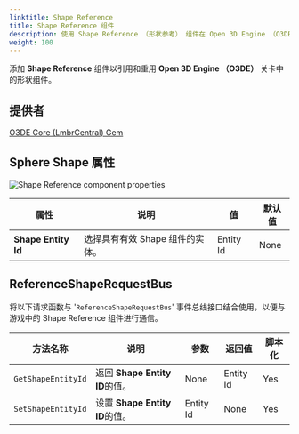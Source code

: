 ```yaml
---
linktitle: Shape Reference
title: Shape Reference 组件
description: 使用 Shape Reference （形状参考） 组件在 Open 3D Engine （O3DE） 关卡中引用和重复使用形状组件。
weight: 100
---
```


添加 **Shape Reference** 组件以引用和重用 **Open 3D Engine （O3DE）** 关卡中的形状组件。

## 提供者

[O3DE Core (LmbrCentral) Gem](/docs/user-guide/gems/reference/o3de-core)

## Sphere Shape 属性

![Shape Reference component properties](/images/user-guide/components/reference/shape/shape-reference-component.png)

| 属性 | 说明 | 值 | 默认值 |
|-|-|-|-|
| **Shape Entity Id** | 选择具有有效 Shape 组件的实体。 | Entity Id | None |


## ReferenceShapeRequestBus

将以下请求函数与 '`ReferenceShapeRequestBus`' 事件总线接口结合使用，以便与游戏中的 Shape Reference 组件进行通信。

| 方法名称 | 说明 | 参数 | 返回值 | 脚本化 |
|-|-|-|-|-|
| `GetShapeEntityId` | 返回 **Shape Entity ID**的值。 | None | Entity Id | Yes |
| `SetShapeEntityId` | 设置 **Shape Entity ID**的值。 | Entity Id | None | Yes |
